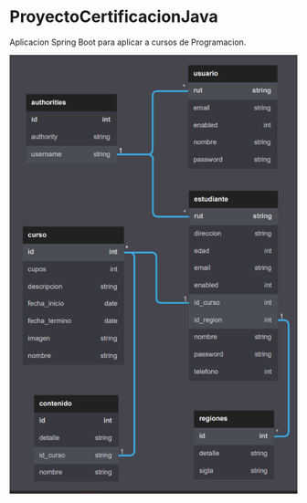 # ProyectoCertificacionJava
Aplicacion Spring Boot para aplicar a cursos de Programacion.

![alt text](https://github.com/hugomoraga/ProyectoCertificacionJava/blob/main/DataBase.png?raw=true)
